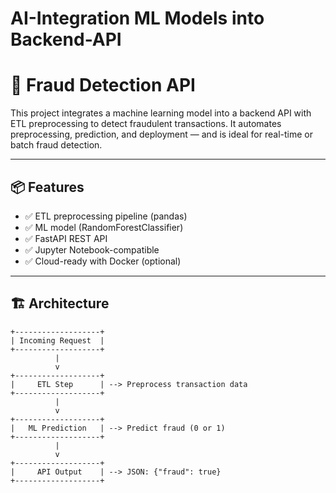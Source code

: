 # AI-Integration ML Models into Backend-API
# 🧠 Fraud Detection API

This project integrates a machine learning model into a backend API with ETL preprocessing to detect fraudulent transactions. It automates preprocessing, prediction, and deployment — and is ideal for real-time or batch fraud detection.

---

## 📦 Features

- ✅ ETL preprocessing pipeline (pandas)
- ✅ ML model (RandomForestClassifier)
- ✅ FastAPI REST API
- ✅ Jupyter Notebook-compatible
- ✅ Cloud-ready with Docker (optional)

---

## 🏗️ Architecture

```text
+-------------------+
| Incoming Request  |
+-------------------+
          |
          v
+-------------------+
|     ETL Step      | --> Preprocess transaction data
+-------------------+
          |
          v
+-------------------+
|   ML Prediction   | --> Predict fraud (0 or 1)
+-------------------+
          |
          v
+-------------------+
|     API Output    | --> JSON: {"fraud": true}
+-------------------+
